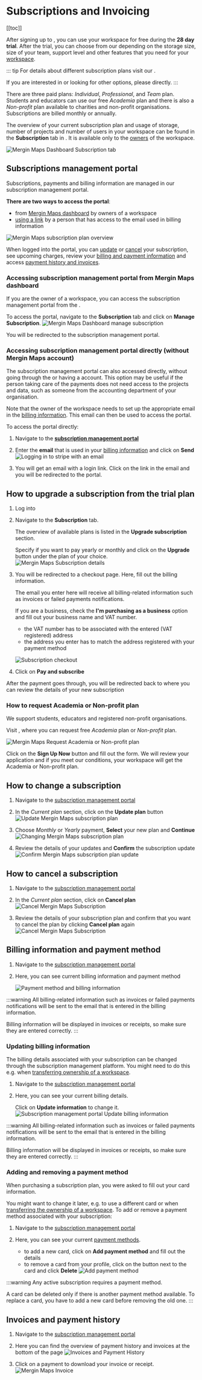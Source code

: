 # Subscriptions and Invoicing
[[toc]]

After signing up to <MainPlatformNameLink />, you can use your workspace for free during the **28 day trial**. After the trial, you can choose from our <MainDomainNameLink id="pricing" desc="subscription plans"/> depending on the storage size, size of your team, support level and other features that you need for your [workspace](../../manage/workspaces/). 

::: tip
For details about different subscription plans visit our <MainDomainNameLink id="pricing" desc="pricing page"/>.

If you are interested in <MainDomainNameLink id="pricing-for-ce-and-ee" desc="On-Premise deployment"/>  or looking for other options, please <MerginMapsEmail id="sales" desc="contact us" /> directly.
:::

There are three paid plans: *Individual*, *Professional*, and *Team* plan. Students and educators can use our free *Academia* plan and there is also a *Non-profit* plan available to charities and non-profit organisations. Subscriptions are billed monthly or annually.

The overview of your current subscription plan and usage of storage, number of projects and number of users in your workspace can be found in the **Subscription** tab in <DashboardLink />. It is available only to the [owners](../permissions/#workspace-member-roles) of the workspace.

![Mergin Maps Dashboard Subscription tab](../dashboard/mergin-maps-dashboard-subscriptions.jpg "Mergin Maps Dashboard Subscription tab")

## Subscriptions management portal
Subscriptions, payments and billing information are managed in our subscription management portal. 

**There are two ways to access the portal**:
- from [Mergin Maps dashboard](#accessing-subscription-management-portal-from-mergin-maps-dashboard) by owners of a workspace
- [using a link](#accessing-subscription-management-portal-directly-without-mergin-maps-account) by a person that has access to the email used in billing information

![Mergin Maps subscription plan overview](./stripe-merginmaps-subcription.jpg "Mergin Maps subscription plan overview")

When logged into the portal, you can [update](#how-to-change-a-subscription) or [cancel](#how-to-cancel-a-subscription) your subscription, see upcoming charges, review your [billing and payment information](#billing-information-and-payment-method) and access [payment history and invoices](#invoices-and-payment-history).

### Accessing subscription management portal from Mergin Maps dashboard
If you are the owner of a workspace, you can access the subscription management portal from the <DashboardShortLink />.

To access the portal, navigate to the **Subscription** tab and click on **Manage Subscription**.
![Mergin Maps Dashboard manage subscription](./dashboard-manage-subscriptions.jpg "Mergin Maps Dashboard manage subscription")

You will be redirected to the subscription management portal.

### Accessing subscription management portal directly (without Mergin Maps account)
The subscription management portal can also accessed directly, without going through the <DashboardShortLink /> or having a <MainPlatformName /> account. This option may be useful if the person taking care of the payments does not need access to the projects and data, such as someone from the accounting department of your organisation. 

Note that the owner of the workspace needs to set up the appropriate email in the [billing information](#billing-information-and-payment-method). This email can then be used to access the portal.

To access the portal directly:
1. Navigate to the [**subscription management portal**](https://payments.merginmaps.com/p/login/14keYH711d32dz2144)
2. Enter the **email** that is used in your [billing information](#billing-information-and-payment-method) and click on **Send**
   ![Logging in to stripe with an email](./stripe-sign-in.jpg "Logging in to stripe with an email")

3. You will get an email with a login link. Click on the link in the email and you will be redirected to the portal.

## How to upgrade a subscription from the trial plan
1. Log into <AppDomainNameLink />
2. Navigate to the **Subscription** tab. 

   The overview of available plans is listed in the **Upgrade subscription** section.
   
   Specify if you want to pay yearly or monthly and click on the **Upgrade** button under the plan of your choice.
   ![Mergin Maps Subscription details](./subscriptions-upgrade.jpg "Mergin Maps Subscription details")

3. You will be redirected to a checkout page. Here, fill out the billing information.

   The email you enter here will receive all billing-related information such as invoices or failed payments notifications.

   If you are a business, check the **I'm purchasing as a business** option and fill out your business name and VAT number.
   - the VAT number has to be associated with the entered (VAT registered) address
   - the address you enter has to match the address registered with your payment method
   
   ![Subscription checkout](./stripe-checkout.jpg "Subscription checkout")
  
4. Click on **Pay and subscribe**
   
After the payment goes through, you will be redirected back to <DashboardLink /> where you can review the details of your new subscription

### How to request Academia or Non-profit plan
We support students, educators and registered non-profit organisations.

Visit <MainDomainNameLink id="pricing" desc="Mergin Maps pricing page"/>, where you can request free *Academia* plan or *Non-profit* plan.

![Mergin Maps Request Academia or Non-profit plan](./academia-non-profit-plan.jpg "Mergin Maps Request Academia or Non-profit plan")

Click on the **Sign Up Now** button and fill out the form. We will review your application and if you meet our conditions, your workspace will get the Academia or Non-profit plan.

## How to change a subscription
1. Navigate to the [subscription management portal](#subscriptions-management-portal)

2. In the *Current plan* section, click on the **Update plan** button
   ![Update Mergin Maps subscription plan](./stripe-update-subscription.jpg "Update Mergin Maps subscription plan")
   
3. Choose *Monthly* or *Yearly* payment, **Select** your new plan and **Continue**
   ![Changing Mergin Maps subscription plan](./stripe-update-your-plan.jpg "Changing Mergin Maps subscription plan")
   
4. Review the details of your updates and **Confirm** the subscription update
   ![Confirm Mergin Maps subscription plan update](./stripe-update-plan-confirmation.jpg "Confirm Mergin Maps subscription plan update")

## How to cancel a subscription
1. Navigate to the [subscription management portal](#subscriptions-management-portal)

2. In the *Current plan* section, click on **Cancel plan**
   ![Cancel Mergin Maps Subscription](./stripe-cancel-subscription.jpg "Cancel Mergin Maps Subscription")
   
3. Review the details of your subscription plan and confirm that you want to cancel the plan by clicking **Cancel plan** again
   ![Cancel Mergin Maps Subscription](./stripe-cancel-subscription-confirm.jpg "Cancel Mergin Maps Subscription")

## Billing information and payment method
1. Navigate to the [subscription management portal](#subscriptions-management-portal)

2. Here, you can see current billing information and payment method

   ![Payment method and billing information](./stripe-billing-info-payment-method.jpg "Payment method and billing information")

:::warning
All billing-related information such as invoices or failed payments notifications will be sent to the email that is entered in the billing information.

Billing information will be displayed in invoices or receipts, so make sure they are entered correctly.
:::

### Updating billing information
The billing details associated with your subscription can be changed through the subscription management platform. You might need to do this e.g. when [transferring ownership of a workspace](../permissions/#how-to-transfer-ownership-of-a-workspace).

1. Navigate to the [subscription management portal](#subscriptions-management-portal)

2. Here, you can see your current billing details. 
   
   Click on **Update information** to change it.
   ![Subscription management portal Update billing information](./stripe-update-billing-info.jpg "Subscription management - Update billing information")

:::warning
All billing-related information such as invoices or failed payments notifications will be sent to the email that is entered in the billing information.

Billing information will be displayed in invoices or receipts, so make sure they are entered correctly.
:::

### Adding and removing a payment method
When purchasing a subscription plan, you were asked to fill out your card information. 

You might want to change it later, e.g. to use a different card or when [transferring the ownership of a workspace](../permissions/#how-to-transfer-ownership-of-a-workspace). To add or remove a payment method associated with your <MainPlatformNameLink /> subscription:

1. Navigate to the [subscription management portal](#subscriptions-management-portal)

2. Here, you can see your current [payment methods](#billing-information-and-payment-method). 
   - to add a new card, click on **Add payment method** and fill out the details
   - to remove a card from your profile, click on the button next to the card and click **Delete**
   ![Add payment method](./stripe-add-payment-method.jpg "Add payment method")

:::warning
Any active subscription requires a payment method. 

A card can be deleted only if there is another payment method available. To replace a card, you have to add a new card before removing the old one.
:::

## Invoices and payment history
1. Navigate to the [subscription management portal](#subscriptions-management-portal)

2. Here you can find the overview of payment history and invoices at the bottom of the page
   ![Invoices and Payment History](./invoices-history.jpg "Invoices and Payment History")

4. Click on a payment to download your invoice or receipt.
   ![Mergin Maps Invoice](./invoice-receipt.jpg "Mergin Maps Invoice")

